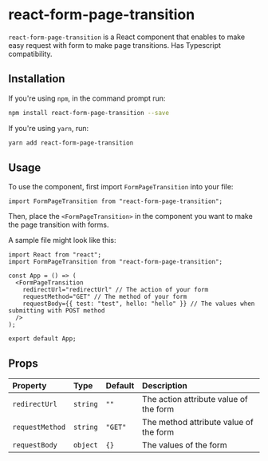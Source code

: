 # react-form-page-transition

`react-form-page-transition` is a React component that enables to make easy request with form to make page transitions. Has Typescript compatibility.

## Installation

If you're using `npm`, in the command prompt run:

```sh
npm install react-form-page-transition --save
```

If you're using `yarn`, run:

```sh
yarn add react-form-page-transition
```

## Usage

To use the component, first import `FormPageTransition` into your file:

```tsx
import FormPageTransition from "react-form-page-transition";
```

Then, place the `<FormPageTransition>` in the component you want to make the page transition with forms.


A sample file might look like this:

```tsx
import React from "react";
import FormPageTransition from "react-form-page-transition";

const App = () => (
  <FormPageTransition
    redirectUrl="redirectUrl" // The action of your form
    requestMethod="GET" // The method of your form
    requestBody={{ test: "test", hello: "hello" }} // The values when submitting with POST method
  />
);

export default App;
```

## Props

| Property        | Type     | Default | Description                            |
| :-------------- | :------- | :------ | :------------------------------------- |
| `redirectUrl`   | `string` | `""`    | The action attribute value of the form |
| `requestMethod` | `string` | `"GET"` | The method attribute value of the form |
| `requestBody`   | `object` | `{}`    | The values of the form                 |